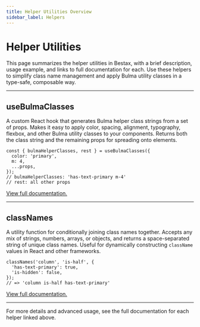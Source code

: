 ```yaml
---
title: Helper Utilities Overview
sidebar_label: Helpers
---
```


# Helper Utilities

This page summarizes the helper utilities in Bestax, with a brief description, usage example, and links to full documentation for each. Use these helpers to simplify class name management and apply Bulma utility classes in a type-safe, composable way.

---

## useBulmaClasses

A custom React hook that generates Bulma helper class strings from a set of props. Makes it easy to apply color, spacing, alignment, typography, flexbox, and other Bulma utility classes to your components. Returns both the class string and the remaining props for spreading onto elements.

```tsx
const { bulmaHelperClasses, rest } = useBulmaClasses({
  color: 'primary',
  m: 4,
  ...props,
});
// bulmaHelperClasses: 'has-text-primary m-4'
// rest: all other props
```

[View full documentation.](../api/helpers/usebulmaclasses)

---

## classNames

A utility function for conditionally joining class names together. Accepts any mix of strings, numbers, arrays, or objects, and returns a space-separated string of unique class names. Useful for dynamically constructing `className` values in React and other frameworks.

```tsx
classNames('column', 'is-half', {
  'has-text-primary': true,
  'is-hidden': false,
});
// => 'column is-half has-text-primary'
```

[View full documentation.](../api/helpers/classnames)

---

For more details and advanced usage, see the full documentation for each helper linked above.
